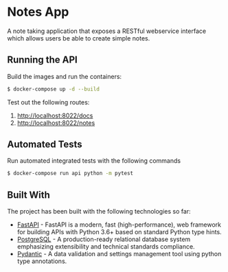 # Notes App

A note taking application that exposes a RESTful webservice interface which allows users be able to create simple notes.

## Running the API

Build the images and run the containers:

```sh
$ docker-compose up -d --build
```

Test out the following routes:

1. [http://localhost:8022/docs](http://localhost:8003/docs)
1. [http://localhost:8022/notes](http://localhost:8003/notes)

## Automated Tests

Run automated integrated tests with the following commands

```sh
$ docker-compose run api python -m pytest
```

## Built With

The project has been built with the following technologies so far:

- [FastAPI](https://fastapi.tiangolo.com/) - FastAPI is a modern, fast (high-performance), web framework for building APIs with Python 3.6+ based on standard Python type hints.
- [PostgreSQL](https://www.postgresql.org/) - A production-ready relational database system emphasizing extensibility and technical standards compliance.
- [Pydantic](https://pydantic-docs.helpmanual.io/) - A data validation and settings management tool using python type annotations.
